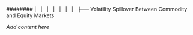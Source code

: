 ######## |   |   |   |   |   |   |   ├── Volatility Spillover Between Commodity and Equity Markets

*Add content here*